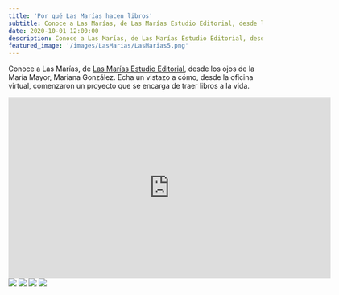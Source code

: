 ```yaml
---
title: 'Por qué Las Marías hacen libros'
subtitle: Conoce a Las Marías, de Las Marías Estudio Editorial, desde los ojos de la María Mayor, Mariana González.
date: 2020-10-01 12:00:00
description: Conoce a Las Marías, de Las Marías Estudio Editorial, desde los ojos de la María Mayor, Mariana González. Echa un vistazo a cómo, desde la oficina virtual, comenzaron un proyecto que se encarga de traer libros a la vida.
featured_image: '/images/LasMarias/LasMarias5.png'
---
```


Conoce a Las Marías, de [Las Marías Estudio Editorial](https://www.lasmariaseditorial.com/), desde los ojos de la María Mayor, Mariana González. Echa un vistazo a cómo, desde la oficina virtual, comenzaron un proyecto que se encarga de traer libros a la vida.

<iframe width="640" height="360" src="https://www.youtube.com/embed/_InHD4nbOXw" frameborder="0" allow="accelerometer; autoplay; clipboard-write; encrypted-media; gyroscope; picture-in-picture" allowfullscreen></iframe>

<div class="gallery" data-columns="3">
	<img src="https://www.rgjanet.com/images/LasMarias/LasMarias1.png">
	<img src="https://www.rgjanet.com/images/LasMarias/LasMarias2.png">
	<img src="https://www.rgjanet.com/images/LasMarias/LasMarias3.png">
	<img src="https://www.rgjanet.com/images/LasMarias/LasMarias4.pngg">
</div>
